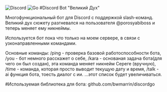![Discord](https://img.shields.io/badge/Discord-5865F2?style=for-the-badge&logo=discord&logoColor=white)
![Go](https://img.shields.io/badge/Go-00ADD8?style=for-the-badge&logo=go&logoColor=white)
#Discord Bot "Великий Дух"

Многофункциональный бот для Discord с поддержкой slash-команд.
Великий дух сюжету разгневался на пользователя @porosyabiboss и теперь меняет ему никнеймы.

Используется бот пока что только на моем сервере, в связи с узконаправленными командами.

Основные команды:
	/ping - проверка базовой работоспособности бота,
	/you  - бот немного расскажет о себе,
	/kara - основаная задача бота(для чего он был создан), эта команда меняет никнейм Сереге (вручную),
	/time - команда, которая просто выводит текущую дату и время,
	/talk - ai функция бота, тоесть диалог с ии.
	...этот список будет увеличиваться.

#Используемая библиотека для бота: github.com/bwmarrin/discordgo

